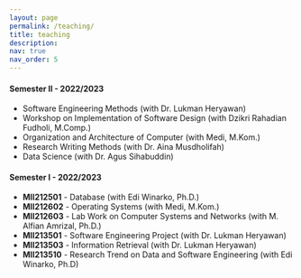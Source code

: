 ```yaml
---
layout: page
permalink: /teaching/
title: teaching
description: 
nav: true
nav_order: 5
---
```


#### Semester II - 2022/2023

- Software Engineering Methods (with Dr. Lukman Heryawan)
- Workshop on Implementation of Software Design (with Dzikri Rahadian Fudholi, M.Comp.)
- Organization and Architecture of Computer (with Medi, M.Kom.)
- Research Writing Methods (with Dr. Aina Musdholifah)
- Data Science (with Dr. Agus Sihabuddin)

#### Semester I - 2022/2023

- **MII212501** - Database (with Edi Winarko, Ph.D.)
- **MII212602** - Operating Systems (with Medi, M.Kom.)
- **MII212603** - Lab Work on Computer Systems and Networks (with M. Alfian Amrizal, Ph.D.)
- **MII213501** - Software Engineering Project (with Dr. Lukman Heryawan)
- **MII213503** - Information Retrieval (with Dr. Lukman Heryawan)
- **MII213510** - Research Trend on Data and Software Engineering (with Edi Winarko, Ph.D)
